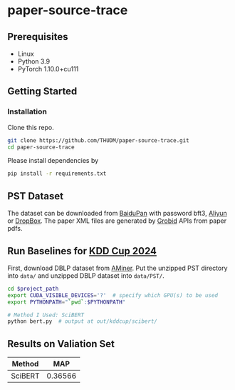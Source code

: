 # paper-source-trace

## Prerequisites
- Linux
- Python 3.9
- PyTorch 1.10.0+cu111

## Getting Started

### Installation

Clone this repo.

```bash
git clone https://github.com/THUDM/paper-source-trace.git
cd paper-source-trace
```

Please install dependencies by

```bash
pip install -r requirements.txt
```

## PST Dataset
The dataset can be downloaded from [BaiduPan](https://pan.baidu.com/s/1I_HZXBx7U0UsRHJL5JJagw?pwd=bft3) with password bft3, [Aliyun](https://open-data-set.oss-cn-beijing.aliyuncs.com/oag-benchmark/kddcup-2024/PST/PST.zip) or [DropBox](https://www.dropbox.com/scl/fi/namx1n55xzqil4zbkd5sv/PST.zip?rlkey=impcbm2acqmqhurv2oj0xxysx&dl=1).
The paper XML files are generated by [Grobid](https://grobid.readthedocs.io/en/latest/Introduction/) APIs from paper pdfs.

## Run Baselines for [KDD Cup 2024](https://www.biendata.xyz/competition/pst_kdd_2024/)
First, download DBLP dataset from [AMiner](https://opendata.aminer.cn/dataset/DBLP-Citation-network-V16.zip).
Put the unzipped PST directory into ``data/`` and unzipped DBLP dataset into ``data/PST/``.

```bash
cd $project_path
export CUDA_VISIBLE_DEVICES='?'  # specify which GPU(s) to be used
export PYTHONPATH="`pwd`:$PYTHONPATH"

# Method I Used: SciBERT
python bert.py  # output at out/kddcup/scibert/
```

## Results on Valiation Set

|  Method  | MAP   |
|-------|-------|
| SciBERT  | 0.36566 |

